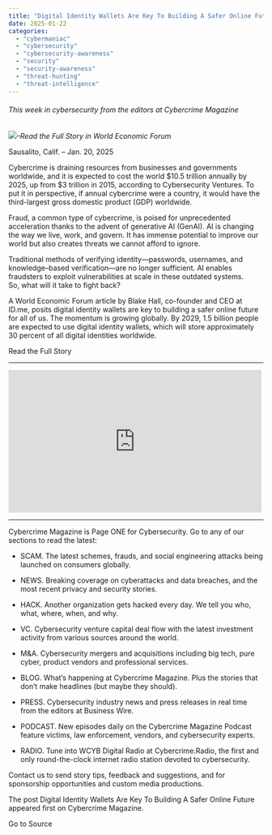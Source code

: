 ```yaml
---
title: "Digital Identity Wallets Are Key To Building A Safer Online Future"
date: 2025-01-22
categories: 
  - "cybermaniac"
  - "cybersecurity"
  - "cybersecurity-awareness"
  - "security"
  - "security-awareness"
  - "threat-hunting"
  - "threat-intelligence"
---
```


###### _This week in cybersecurity from the editors at Cybercrime Magazine_

_![](http://cybersecurityventures.com/wp-content/uploads/2020/09/icon-rss.png)–Read the Full Story in World Economic Forum_

Sausalito, Calif. – Jan. 20, 2025

Cybercrime is draining resources from businesses and governments worldwide, and it is expected to cost the world $10.5 trillion annually by 2025, up from $3 trillion in 2015, according to Cybersecurity Ventures. To put it in perspective, if annual cybercrime were a country, it would have the third-largest gross domestic product (GDP) worldwide.

Fraud, a common type of cybercrime, is poised for unprecedented acceleration thanks to the advent of generative AI (GenAI). AI is changing the way we live, work, and govern. It has immense potential to improve our world but also creates threats we cannot afford to ignore.

Traditional methods of verifying identity—passwords, usernames, and knowledge–based verification—are no longer sufficient. AI enables fraudsters to exploit vulnerabilities at scale in these outdated systems. So, what will it take to fight back?

A World Economic Forum article by Blake Hall, co-founder and CEO at ID.me, posits digital identity wallets are key to building a safer online future for all of us. The momentum is growing globally. By 2029, 1.5 billion people are expected to use digital identity wallets, which will store approximately 30 percent of all digital identities worldwide.

Read the Full Story

* * *

<iframe title="Cybercrime Will Cost The World $1 Trillion USD Per Month By 2031" width="500" height="281" src="https://www.youtube.com/embed/9x3mHwLNr9c?feature=oembed" frameborder="0" allow="accelerometer; autoplay; clipboard-write; encrypted-media; gyroscope; picture-in-picture; web-share" referrerpolicy="strict-origin-when-cross-origin" allowfullscreen></iframe>

* * *

Cybercrime Magazine is Page ONE for Cybersecurity. Go to any of our sections to read the latest:

- SCAM. The latest schemes, frauds, and social engineering attacks being launched on consumers globally.

- NEWS. Breaking coverage on cyberattacks and data breaches, and the most recent privacy and security stories.

- HACK. Another organization gets hacked every day. We tell you who, what, where, when, and why.

- VC. Cybersecurity venture capital deal flow with the latest investment activity from various sources around the world.

- M&A. Cybersecurity mergers and acquisitions including big tech, pure cyber, product vendors and professional services.

- BLOG. What’s happening at Cybercrime Magazine. Plus the stories that don’t make headlines (but maybe they should).

- PRESS. Cybersecurity industry news and press releases in real time from the editors at Business Wire.

- PODCAST. New episodes daily on the Cybercrime Magazine Podcast feature victims, law enforcement, vendors, and cybersecurity experts.

- RADIO. Tune into WCYB Digital Radio at Cybercrime.Radio, the first and only round-the-clock internet radio station devoted to cybersecurity.

Contact us to send story tips, feedback and suggestions, and for sponsorship opportunities and custom media productions.

The post Digital Identity Wallets Are Key To Building A Safer Online Future appeared first on Cybercrime Magazine.

Go to Source
